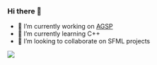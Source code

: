 ### Hi there 👋

- 🔭 I’m currently working on [AGSP](https://github.com/ghs-vsc-acc/AGSP)
- 🌱 I’m currently learning C++
- 👯 I’m looking to collaborate on SFML projects

![](https://myreadme.vercel.app/api/embed/ghs-vsc-acc?panels=userstatistics,toprepositories,toplanguages,commitgraph)
